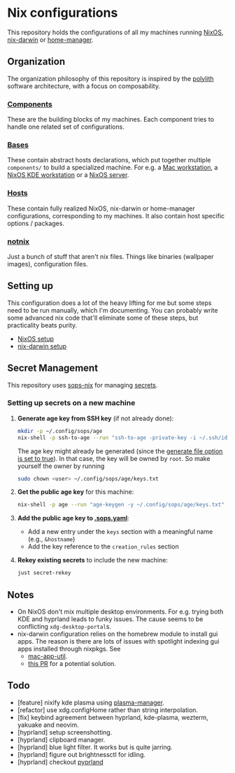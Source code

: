 # Nix configurations

This repository holds the configurations of all my machines running [NixOS](https://nixos.org/), [nix-darwin](https://github.com/nix-darwin/nix-darwin) or [home-manager](https://github.com/nix-community/home-manager).

## Organization

The organization philosophy of this repository is inspired by the [polylith](https://polylith.gitbook.io/polylith) software architecture, with a focus on composability.

### [Components](./components/)

These are the building blocks of my machines. Each component tries to handle one related set of configurations.

### [Bases](./bases/)

These contain abstract hosts declarations, which put together multiple `components/` to build a specialized machine. For e.g. a [Mac workstation](./bases/darwin/workstation.nix), a [NixOS KDE workstation](./bases/nixos/desktop-environment/k) or a [NixOS server](./bases/nixos/flavor/server.nix).

### [Hosts](./hosts/)

These contain fully realized NixOS, nix-darwin or home-manager configurations, corresponding to my machines. It also contain host specific options / packages.

### [notnix](./notnix/)

Just a bunch of stuff that aren't nix files. Things like binaries (wallpaper images), configuration files.

## Setting up

This configuration does a lot of the heavy lifting for me but some steps need to be run manually, which I'm documenting. You can probably write some advanced nix code that'll eliminate some of these steps, but practicality beats purity.

- [NixOS setup](./bases/nixos/README.md)
- [nix-darwin setup](./bases/darwin/README.md)


## Secret Management

This repository uses [sops-nix](https://github.com/Mic92/sops-nix) for managing [secrets](./secrets.yaml).

### Setting up secrets on a new machine

1. **Generate age key from SSH key** (if not already done):
   ```bash
   mkdir -p ~/.config/sops/age
   nix-shell -p ssh-to-age --run "ssh-to-age -private-key -i ~/.ssh/id_ed25519 > ~/.config/sops/age/keys.txt"
   ```

   The age key might already be generated (since the [generate file option is set to true](./components/common/sops.nix#L12)). In that case, the key will be owned by `root`. So make yourself the owner by running
   ```bash
   sudo chown <user> ~/.config/sops/age/keys.txt
   ```

2. **Get the public age key** for this machine:
   ```bash
   nix-shell -p age --run "age-keygen -y ~/.config/sops/age/keys.txt"
   ```

3. **Add the public age key to [.sops.yaml](./.sops.yaml)**:
   - Add a new entry under the `keys` section with a meaningful name (e.g., `&hostname`)
   - Add the key reference to the `creation_rules` section

4. **Rekey existing secrets** to include the new machine:
   ```bash
   just secret-rekey
   ```

## Notes

- On NixOS don't mix multiple desktop environments. For e.g. trying both KDE and hyprland leads to funky issues. The cause seems to be conflicting `xdg-desktop-portal`s.
- nix-darwin configuration relies on the homebrew module to install gui apps. The reason is there are lots of issues with spotlight indexing gui apps installed through nixpkgs. See
  - [mac-app-util](https://github.com/hraban/mac-app-util).
  - [this PR](https://github.com/nix-darwin/nix-darwin/pull/1396#issuecomment-3150075769) for a potential solution.

## Todo

- [feature] nixify kde plasma using [plasma-manager](https://github.com/nix-community/plasma-manager).
- [refactor] use xdg.configHome rather than string interpolation.
- [fix] keybind agreement between hyprland, kde-plasma, wezterm, yakuake and neovim.
- [hyprland] setup screenshotting.
- [hyprland] clipboard manager.
- [hyprland] blue light filter. It works but is quite jarring.
- [hyprland] figure out brightnessctl for idling.
- [hyprland] checkout [pyprland](https://github.com/hyprland-community/pyprland)
